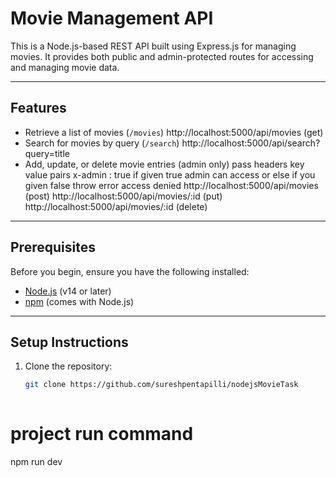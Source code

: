 # Movie Management API

This is a Node.js-based REST API built using Express.js for managing movies. It provides both public and admin-protected routes for accessing and managing movie data.

---

## Features

- Retrieve a list of movies (`/movies`) http://localhost:5000/api/movies (get)
- Search for movies by query (`/search`) http://localhost:5000/api/search?query=title
- Add, update, or delete movie entries (admin only) pass headers key value pairs  x-admin : true if given  true admin can access  or else if you given false throw error access denied
http://localhost:5000/api/movies (post)
http://localhost:5000/api/movies/:id (put)
http://localhost:5000/api/movies/:id (delete)


---

## Prerequisites

Before you begin, ensure you have the following installed:

- [Node.js](https://nodejs.org/) (v14 or later)
- [npm](https://www.npmjs.com/) (comes with Node.js)

---

## Setup Instructions

1. Clone the repository:

   ```bash
   git clone https://github.com/sureshpentapilli/nodejsMovieTask
  
# project run command
npm run dev